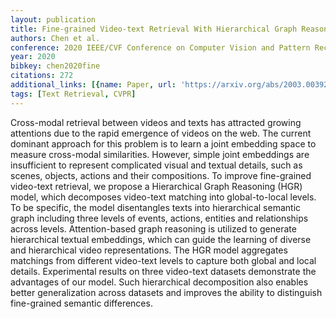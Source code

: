 ```yaml
---
layout: publication
title: Fine-grained Video-text Retrieval With Hierarchical Graph Reasoning
authors: Chen et al.
conference: 2020 IEEE/CVF Conference on Computer Vision and Pattern Recognition (CVPR)
year: 2020
bibkey: chen2020fine
citations: 272
additional_links: [{name: Paper, url: 'https://arxiv.org/abs/2003.00392'}]
tags: [Text Retrieval, CVPR]
---
```

Cross-modal retrieval between videos and texts has attracted growing
attentions due to the rapid emergence of videos on the web. The current
dominant approach for this problem is to learn a joint embedding space to
measure cross-modal similarities. However, simple joint embeddings are
insufficient to represent complicated visual and textual details, such as
scenes, objects, actions and their compositions. To improve fine-grained
video-text retrieval, we propose a Hierarchical Graph Reasoning (HGR) model,
which decomposes video-text matching into global-to-local levels. To be
specific, the model disentangles texts into hierarchical semantic graph
including three levels of events, actions, entities and relationships across
levels. Attention-based graph reasoning is utilized to generate hierarchical
textual embeddings, which can guide the learning of diverse and hierarchical
video representations. The HGR model aggregates matchings from different
video-text levels to capture both global and local details. Experimental
results on three video-text datasets demonstrate the advantages of our model.
Such hierarchical decomposition also enables better generalization across
datasets and improves the ability to distinguish fine-grained semantic
differences.
